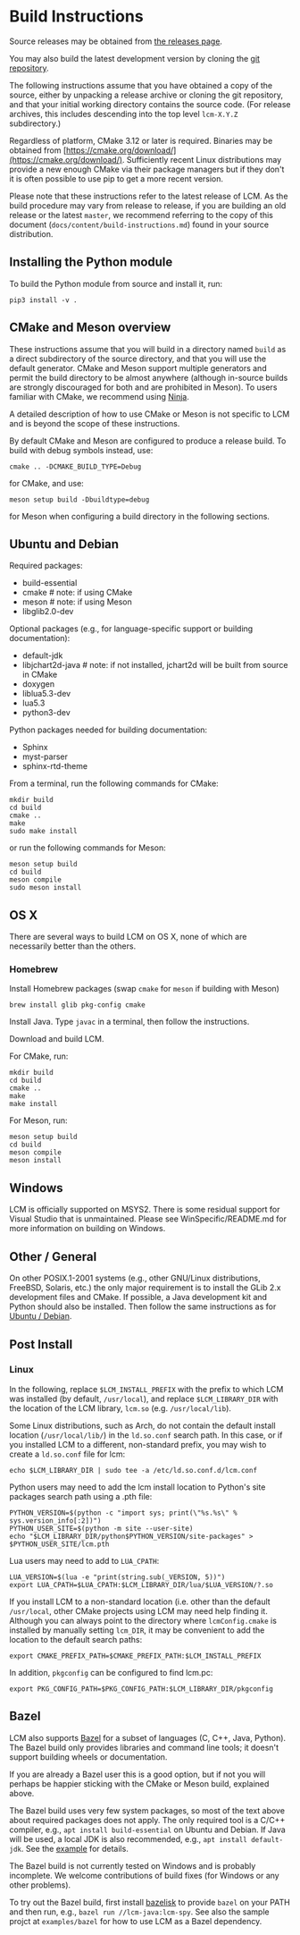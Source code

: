 # Build Instructions

Source releases may be obtained from [the releases page](https://github.com/lcm-proj/lcm/releases).

You may also build the latest development version by cloning the [git
repository](https://github.com/lcm-proj/lcm.git).

The following instructions assume that you have obtained a copy of the source,
either by unpacking a release archive or cloning the git repository, and that
your initial working directory contains the source code. (For release archives,
this includes descending into the top level `lcm-X.Y.Z` subdirectory.)

Regardless of platform, CMake 3.12 or later is required. Binaries may be obtained from
[https://cmake.org/download/](https://cmake.org/download/). Sufficiently recent Linux distributions
may provide a new enough CMake via their package managers but if they don't it is often possible to
use pip to get a more recent version.

Please note that these instructions refer to the latest release of LCM. As the
build procedure may vary from release to release, if you are building an old
release or the latest `master`, we recommend referring to the copy of this
document (`docs/content/build-instructions.md`) found in your source
distribution.

## Installing the Python module

To build the Python module from source and install it, run:

```
pip3 install -v .
```

## CMake and Meson overview

These instructions assume that you will build in a directory named `build` as
a direct subdirectory of the source directory, and that you will use the
default generator. CMake and Meson support multiple generators and permit the
build directory to be almost anywhere (although in-source builds are strongly
discouraged for both and are prohibited in Meson). To users familiar with
CMake, we recommend using [Ninja](https://ninja-build.org/).

A detailed description of how to use CMake or Meson is not specific to LCM and
is beyond the scope of these instructions.

By default CMake and Meson are configured to produce a release build. To build with debug symbols instead, use:

```shell
cmake .. -DCMAKE_BUILD_TYPE=Debug
```

for CMake, and use:

```shell
meson setup build -Dbuildtype=debug
```

for Meson when configuring a build directory in the following sections.

## Ubuntu and Debian

Required packages:
  - build-essential
  - cmake # note: if using CMake
  - meson # note: if using Meson
  - libglib2.0-dev

Optional packages (e.g., for language-specific support or building documentation):
  - default-jdk
  - libjchart2d-java # note: if not installed, jchart2d will be built from source in CMake
  - doxygen
  - liblua5.3-dev
  - lua5.3
  - python3-dev

Python packages needed for building documentation:
  - Sphinx
  - myst-parser
  - sphinx-rtd-theme

From a terminal, run the following commands for CMake:

```shell
mkdir build
cd build
cmake ..
make
sudo make install
```

or run the following commands for Meson:

```shell
meson setup build
cd build
meson compile
sudo meson install
```

## OS X

There are several ways to build LCM on OS X, none of which are necessarily
better than the others.

### Homebrew

Install Homebrew packages (swap `cmake` for `meson` if building with Meson)

```shell
brew install glib pkg-config cmake
```

Install Java.  Type `javac` in a terminal, then follow the instructions.

Download and build LCM.

For CMake, run:

```shell
mkdir build
cd build
cmake ..
make
make install
```

For Meson, run:

```shell
meson setup build
cd build
meson compile
meson install
```

## Windows

LCM is officially supported on MSYS2. There is some residual support for Visual Studio that is
unmaintained. Please see WinSpecific/README.md for more information on building on Windows.

## Other / General

On other POSIX.1-2001 systems (e.g., other GNU/Linux distributions, FreeBSD,
Solaris, etc.) the only major requirement is to install the GLib 2.x
development files and CMake.  If possible, a Java development kit and Python
should also be installed.  Then follow the same instructions as for
[Ubuntu / Debian](#ubuntu-and-debian).

## Post Install

### Linux

In the following, replace `$LCM_INSTALL_PREFIX` with the prefix to which
LCM was installed (by default, `/usr/local`), and replace `$LCM_LIBRARY_DIR`
with the location of the LCM library, `lcm.so` (e.g. `/usr/local/lib`).

Some Linux distributions, such as Arch, do not contain the default install
location (`/usr/local/lib/`) in the `ld.so.conf` search path. In this case,
or if you installed LCM to a different, non-standard prefix, you may wish to
create a `ld.so.conf` file for lcm:

```shell
echo $LCM_LIBRARY_DIR | sudo tee -a /etc/ld.so.conf.d/lcm.conf
```

Python users may need to add the lcm install location to Python's site packages
search path using a .pth file:

```shell
PYTHON_VERSION=$(python -c "import sys; print(\"%s.%s\" % sys.version_info[:2])")
PYTHON_USER_SITE=$(python -m site --user-site)
echo "$LCM_LIBRARY_DIR/python$PYTHON_VERSION/site-packages" > $PYTHON_USER_SITE/lcm.pth
```

Lua users may need to add to `LUA_CPATH`:

```shell
LUA_VERSION=$(lua -e "print(string.sub(_VERSION, 5))")
export LUA_CPATH=$LUA_CPATH:$LCM_LIBRARY_DIR/lua/$LUA_VERSION/?.so
```

If you install LCM to a non-standard location (i.e. other than the default
`/usr/local`, other CMake projects using LCM may need help finding it. Although
you can always point to the directory where `lcmConfig.cmake` is installed by
manually setting `lcm_DIR`, it may be convenient to add the location to the
default search paths:

```shell
export CMAKE_PREFIX_PATH=$CMAKE_PREFIX_PATH:$LCM_INSTALL_PREFIX
```

In addition, `pkgconfig` can be configured to find lcm.pc:

```shell
export PKG_CONFIG_PATH=$PKG_CONFIG_PATH:$LCM_LIBRARY_DIR/pkgconfig
```

## Bazel

LCM also supports [Bazel](https://bazel.build/) for a subset of languages
(C, C++, Java, Python). The Bazel build only provides libraries and command
line tools; it doesn't support building wheels or documentation.

If you are already a Bazel user this is a good option, but if not you will
perhaps be happier sticking with the CMake or Meson build, explained above.

The Bazel build uses very few system packages, so most of the text above about
required packages does not apply. The only required tool is a C/C++ compiler,
e.g., `apt install build-essential` on Ubuntu and Debian. If Java will
be used, a local JDK is also recommended, e.g., `apt install default-jdk`.
See the [example](https://github.com/lcm-proj/lcm/tree/master/examples/bazel)
for details.

The Bazel build is not currently tested on Windows and is probably incomplete.
We welcome contributions of build fixes (for Windows or any other problems).

To try out the Bazel build, first install
[bazelisk](https://github.com/bazelbuild/bazelisk) to provide `bazel` on your
PATH and then run, e.g., `bazel run //lcm-java:lcm-spy`. See also the
sample projct at `examples/bazel` for how to use LCM as a Bazel dependency.
